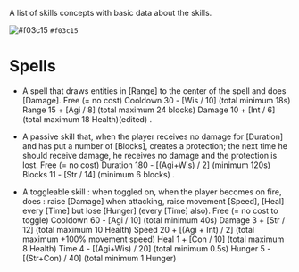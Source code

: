 A list of skills concepts with basic data about the skills.

![#f03c15](https://placehold.it/15/f03c15/000000?text=Test) `#f03c15`
# Spells
+ A spell that draws entities in [Range] to the center of the spell and does [Damage]. 
       Free (= no cost)
       Cooldown 30 - [Wis / 10] (total minimum 18s) 
       Range 15 + [Agi / 8] (total maximum 24 blocks)
       Damage 10 + [Int / 6] (total maximum 18 Health)(edited)
.

+ A passive skill that, when the player receives no damage for [Duration] and has put a number of [Blocks], creates a protection; the next time he should receive damage, he receives no damage and the protection is lost.
       Free (= no cost)
       Duration 180 - [(Agi+Wis) / 2] (minimum 120s)
       Blocks 11 - [Str / 14] (minimum 6 blocks)
.

+ A toggleable skill : when toggled on, when the player becomes on fire, does : raise [Damage] when attacking, raise movement [Speed], [Heal] every [Time] but lose [Hunger] (every [Time] also).
       Free (= no cost to toggle)
       Cooldown 60 - [Agi / 10] (total minimum 40s)
       Damage 3 + [Str / 12] (total maximum 10 Health)
       Speed 20 + [(Agi + Int) / 2] (total maximum +100% movement speed)
       Heal 1 + [Con / 10] (total maximum 8 Health)
       Time 4 - [(Agi+Wis) / 20] (total minimum 0.5s)
       Hunger 5 - [(Str+Con) / 40] (total minimum 1 Hunger)
